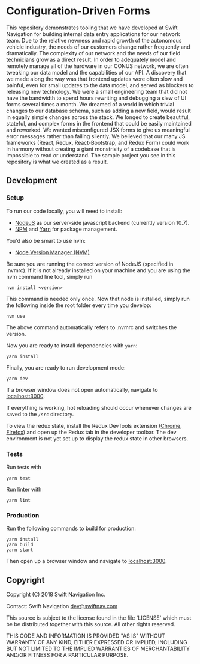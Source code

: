 # Configuration-Driven Forms

This repository demonstrates tooling that we have developed at Swift Navigation for building internal data entry applications for our network team. Due to the relative newness and rapid growth of the autonomous vehicle industry, the needs of our customers change rather frequently and dramatically. The complexity of our network and the needs of our field technicians grow as a direct result. In order to adequately model and remotely manage all of the hardware in our CONUS network, we are often tweaking our data model and the capabilities of our API. A discovery that we made along the way was that frontend updates were often slow and painful, even for small updates to the data model, and served as blockers to releasing new technology. We were a small engineering team that did not have the bandwidth to spend hours rewriting and debugging a slew of UI forms several times a month. We dreamed of a world in which trivial changes to our database schema, such as adding a new field, would result in equally simple changes across the stack. We longed to create beautiful, stateful, and complex forms in the frontend that could be easily maintained and reworked. We wanted misconfigured JSX forms to give us meaningful error messages rather than failing silently. We believed that our many JS frameworks (React, Redux, React-Bootstrap, and Redux Form) could work in harmony without creating a giant monstrisity of a codebase that is impossible to read or understand. The sample project you see in this repository is what we created as a result.

## Development
### Setup

To run our code locally, you will need to install:

- [NodeJS](https://nodejs.org/en/) as our server-side javascript backend (currently version 10.7).
- [NPM](https://www.npmjs.com/get-npm) and [Yarn](https://yarnpkg.com/lang/en/docs/install/#mac-stable) for package management.

You'd also be smart to use nvm:

- [Node Version Manager (NVM)](https://www.sitepoint.com/quick-tip-multiple-versions-node-nvm/)

Be sure you are running the correct version of NodeJS (specified in .nvmrc). If it is not already installed on your machine and you are using the nvm command line tool, simply run

```
nvm install <version>
```

This command is needed only once. Now that node is installed, simply run the following inside the root folder every time you develop:

```
nvm use
```
The above command automatically refers to .nvmrc and switches the version.

Now you are ready to install dependencies with `yarn`:

```
yarn install
```

Finally, you are ready to run development mode:

```
yarn dev
```
If a browser window does not open automatically, navigate to [localhost:3000](http://localhost:3000).

If everything is working, hot reloading should occur whenever changes are saved to the `/src` directory.

To view the redux state, install the Redux DevTools extension ([Chrome](https://chrome.google.com/webstore/detail/redux-devtools/lmhkpmbekcpmknklioeibfkpmmfibljd?hl=en),
[Firefox](https://addons.mozilla.org/en-US/firefox/addon/remotedev/)) and open up the Redux tab in the developer toolbar. The dev environment is not yet set up to display the redux state in other browsers.

### Tests

Run tests with
```
yarn test
```

Run linter with
```
yarn lint
```

### Production

Run the following commands to build for production:

```
yarn install
yarn build
yarn start
```

Then open up a browser window and navigate to [localhost:3000](http://localhost:3000).


## Copyright
Copyright (C) 2018 Swift Navigation Inc.

Contact: Swift Navigation <dev@swiftnav.com>

This source is subject to the license found in the file 'LICENSE' which must be be distributed together with this source. All other rights reserved.

THIS CODE AND INFORMATION IS PROVIDED "AS IS" WITHOUT WARRANTY OF ANY KIND, EITHER EXPRESSED OR IMPLIED, INCLUDING BUT NOT LIMITED TO THE IMPLIED WARRANTIES OF MERCHANTABILITY AND/OR FITNESS FOR A PARTICULAR PURPOSE.
